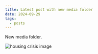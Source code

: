 ```yaml
---
title: Latest post with new media folder
date: 2024-09-29
tags:
  - posts
---
```

New media folder.



![housing crisis image](/img/uploads/canada-housing-crisis.jpeg "title for image")
